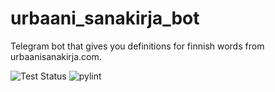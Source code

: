 # urbaani_sanakirja_bot

Telegram bot that gives you definitions for finnish words from urbaanisanakirja.com.

![Test Status](https://github.com/jburn/urbaani_sanakirja_bot/actions/workflows/tests.yml/badge.svg)
![pylint](https://img.shields.io/badge/pylint-10.00-green?logo=python&logoColor=white)
